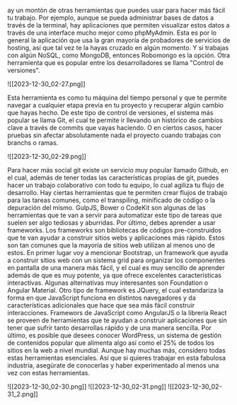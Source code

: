 
ay un montón de otras herramientas que puedes usar para hacer más fácil tu trabajo. Por ejemplo, aunque se pueda administrar bases de datos a través de la terminal, hay aplicaciones que permiten visualizar estos datos a través de una interface mucho mejor como phpMyAdmin. Esta es por lo general la aplicación que usa la gran mayoría de probadores de servicios de hosting, así que tal vez te la hayas cruzado en algún momento. Y si trabajas con algún NoSQL, como MongoDB, entonces Robomongo es la opción. Otra herramienta que es popular entre los desarrolladores se llama "Control de versiones".

![[2023-12-30_02-27.png]]


Esta herramienta es como tu máquina del tiempo personal y que te permite navegar a cualquier etapa previa en tu proyecto y recuperar algún cambio que hayas hecho. De este tipo de control de versiones, el sistema más popular se llama Git, el cual te permite ir llevando un histórico de cambios clave a través de commits que vayas haciendo. O en ciertos casos, hacer pruebas sin afectar absolutamente nada el proyecto cuando trabajas con branchs o ramas. 

![[2023-12-30_02-29.png]]


Para hacer más social git existe un servicio muy popular llamado Github, en el cual, además de tener todas las características propias de git, puedes hacer un trabajo colaborativo con todo tu equipo, lo cual agiliza tu flujo de desarrollo. Hay ciertas herramientas que te permiten crear flujos de trabajo para las tareas comunes, como el transpiling, minificado de código o la depuración del mismo. GulpJS, Bower o CodeKit son algunas de las herramientas que te van a servir para automatizar este tipo de tareas que suelen ser algo tediosas y aburridas. Por último, debes aprender a usar frameworks. Los frameworks son bibliotecas de códigos pre-construidos que te van ayudar a construir sitios webs y aplicaciones más rápido. Estos son tan comunes que la mayoría de sitios web utilizan al menos uno de estos. En primer lugar voy a mencionar Bootstrap, un framework que ayuda a construir sitios web con un sistema grid para organizar los componentes en pantalla de una manera más fácil, y el cual es muy sencillo de aprender además de que es muy potente, ya que ofrece excelentes características interactivas. Algunas alternativas muy interesantes son Foundation o Angular Material. Otro tipo de framework es JQuery, el cual estandariza la forma en que JavaScript funciona en distintos navegadores y da características adicionales que hace que sea más fácil construir interacciones. Framewors de JavaScript como AngularJS o la librería React se proveen de herramientas que te ayudan a construir aplicaciones que sin tener que sufrir tanto desarrollas rápido y de una manera sencilla. Por último, es posible que desees conocer WordPress, un sistema de gestión de contenidos popular que alimenta algo así como el 25% de todos los sitios en la web a nivel mundial. Aunque hay muchas más, considero todas estas herramientas esenciales. Así que si quieres trabajar en esta fabulosa industria, asegúrate de conocerlas y haber experimentado al menos una vez con estas herramientas. 

![[2023-12-30_02-30.png]]
![[2023-12-30_02-31.png]]
![[2023-12-30_02-31_2.png]]